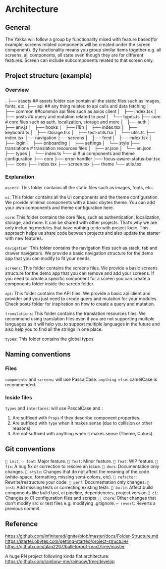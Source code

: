# Architecture

## General

The Yakka will follow a group by functionality mixed with feature based(for example, screens related components will be created under the screen component). By functionality means you group similar items together e.g. all screens, all components, all state even though they are for different features. Screen can include subcomponents related to that screen only.

## Project structure (example)

### Overview

.
├── assets ## assets folder can contain all the static files such as images, fonts, etc.
├── api ## any thing related to api calls and data fetching
│   ├── common ##common api files such as axios client
│   ├── index.tsx
│   ├── posts ## query and mutation related to post
│   └── types.ts
├── core # core files such as auth, localization, storage and more
│   ├── auth
│   ├── env.js
│   ├── hooks
│   ├── i18n
│   ├── index.tsx
│   ├── keyboard.ts
│   ├── storage.tsx
│   ├── test-utils.tsx
│   └── utils.ts
├── index.tsx
├── navigation
├── screens
│   ├── feed
│   ├── index.tsx
│   ├── login
│   ├── onboarding
│   ├── settings
│   └── style
├── translations # translation resources files
│   ├── ar.json
│   └── en.json
├── types
│   └── index.ts
└── ui # ui components and theme configuration
├── core
├── error-handler
├── focus-aware-status-bar.tsx
├── icons
├── index.tsx
├── screen.tsx
├── theme
└── utils.tsx

### Explanation

`assets`: This folder contains all the static files such as images, fonts, etc.

`ui`: This folder contains all the UI components and the theme configuration. We provide minimal components with a basic obytes theme. You can add your own components and theme configuration here.

`core`: This folder contains the core files, such as authentication, localization, storage, and more. It can be shared with other projects. That’s why we are only including modules that have nothing to do with project logic. This approach helps us share code between projects and also update the starter with new features.

`navigation`: This folder contains the navigation files such as stack, tab and drawer navigators. We provide a basic navigation structure for the demo app that you can modify to fit your needs.

`screens`: This folder contains the screens files. We provide a basic screens structure for the demo app that you can remove and add your screens. If you need to create a specific component for a screen you can create a components folder inside the screen folder.

`api`: This folder contains the API files. We provide a basic api client and provider and you just need to create query and mutation for your modules. Check posts folder for inspiration on how to create a query and mutation.

`translations`: This folder contains the translation resources files. We recommend using translation files even if you are not supporting multiple languages as it will help you to support multiple languages in the future and also help you to find all the strings in one place.

`types`: This folder contains the global types.

## Naming conventions

### Files

`components` and `screens`: will use PascalCase.
`anything else`: camelCase is recommended.

### Inside files

`types` and `interfaces`: will use PascalCase and :

1. Are suffixed with `Props` if they describe component properties.
2. Are suffixed with `Type` when it makes sense (due to collision or other reasons).
3. Are not suffixed with anything when it makes sense (Theme, Colors).

## Git conventions

`🎉 init`,
`✨ feat`: Major feature.
`🌱 feat`: Minor feature.
`🚧 feat`: WIP feature.
`🐞 fix`: A bug fix or correction to resolve an issue.
`📃 docs`: Documentation only changes.
`🌈 style`:  Changes that do not affect the meaning of the code (white-space, formatting, missing semi-colons, etc).
`🦄 refactor`: Rewrite/restructure your code.
`🎈 perf`: Documentation only changes.
`🧪 test`: Add missing tests or correcting existing tests.
`🔧 build`: Affect build components like build tool, ci pipeline, dependencies, project version
`🐎 ci`: Changes to CI configuration files and scripts.
`🐳 chore`: Other changes that don't modify src or test files e.g. modifying .gitignore.
`↩ revert`: Reverts a previous commit.

## Reference

https://github.com/infinitered/ignite/blob/master/docs/Folder-Structure.md
https://starter.obytes.com/getting-started/project-structure/
https://github.com/alan2207/bulletproof-react/tree/master

A huge RN project following kinda flat architecture: https://github.com/rainbow-me/rainbow/tree/develop
